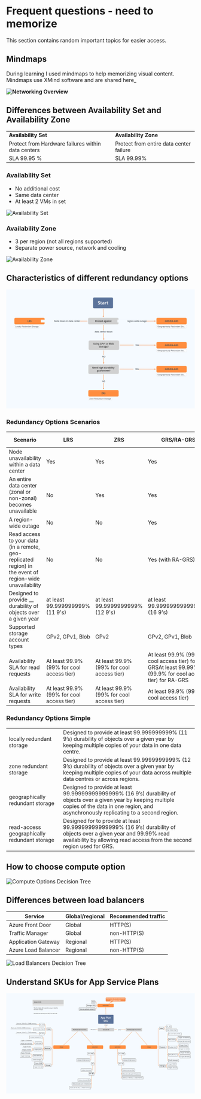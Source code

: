 # Frequent questions - need to memorize

This section contains random important topics for easier access.

## Mindmaps

During learning I used mindmaps to help memorizing visual content. Mindmaps use XMind software and are shared here_

**![Networking Overview](https://www.xmind.net/m/UkvfGf/)**

## Differences between Availability Set and Availability Zone

|||
|--- |--- |
|**Availability Set**|**Availability Zone**|
|Protect from Hardware failures within data centers|Protect from entire data center failure|
|SLA 99.95 %|SLA 99.99%|

### Availability Set

- No additional cost
- Same data center
- At least 2 VMs in set

![Availability Set](https://cdn.shortpixel.ai/client/q_glossy,ret_img,w_690/https://cloudopszone.com/wp-content/uploads/2018/08/AvailabilitySet.png)

### Availability Zone

- 3 per region (not all regions supported)
- Separate power source, network and cooling

![Availability Zone](https://cdn.shortpixel.ai/client/q_glossy,ret_img,w_690/https://cloudopszone.com/wp-content/uploads/2018/08/AvailabilityZone.png)

## Characteristics of different redundancy options

![Redundancy Options](https://github.com/Piotr1215/azure-architect-exams-resources/blob/master/RedundancyOptionsDiagram.png?raw=true)

### Redundancy Options Scenarios

|Scenario|LRS|ZRS|GRS/RA-GRS|GZRS/RA-GZRS (preview)|
|--- |--- |--- |--- |--- |
|Node unavailability within a data center|Yes|Yes|Yes|Yes|
|An entire data center (zonal or non-zonal) becomes unavailable|No|Yes|Yes|Yes|
|A region-wide outage|No|No|Yes|Yes|
|Read access to your data (in a remote, geo-replicated region) in the event of region-wide unavailability|No|No|Yes (with RA-GRS)|Yes (with RA-GZRS)|
|Designed to provide __ durability of objects over a given year|at least 99.999999999% (11 9's)|at least 99.9999999999% (12 9's)|at least 99.99999999999999% (16 9's)|at least 99.99999999999999% (16 9's)|
|Supported storage account types|GPv2, GPv1, Blob|GPv2|GPv2, GPv1, Blob|GPv2|
|Availability SLA for read requests|At least 99.9% (99% for cool access tier)|At least 99.9% (99% for cool access tier)|At least 99.9% (99% for cool access tier) for GRSAt least 99.99% (99.9% for cool access tier) for RA-GRS|At least 99.9% (99% for cool access tier) for GZRSAt least 99.99% (99.9% for cool access tier) for RA-GZRS|
|Availability SLA for write requests|At least 99.9% (99% for cool access tier)|At least 99.9% (99% for cool access tier)|At least 99.9% (99% for cool access tier)|At least 99.9% (99% for cool access tier)|

### Redundancy Options Simple

|||
|--- |--- |
|locally redundant storage|Designed to provide at least 99.999999999% (11 9’s) durability of objects over a given year by keeping multiple copies of your data in one data centre.|
|zone redundant storage|Designed to provide at least 99.9999999999% (12 9’s) durability of objects over a given year by keeping multiple copies of your data across multiple data centres or across regions.|
|geographically redundant storage|Designed to provide at least 99.99999999999999% (16 9’s) durability of objects over a given year by keeping multiple copies of the data in one region, and asynchronously replicating to a second region.|
|read-access geographically redundant storage|Designed for to provide at least 99.99999999999999% (16 9’s) durability of objects over a given year and 99.99% read availability by allowing read access from the second region used for GRS.|

## How to choose compute option

![Compute Options Decision Tree](https://docs.microsoft.com/en-us/azure/architecture/guide/images/compute-decision-tree.svg)

## Differences between load balancers

|Service|Global/regional|Recommended traffic|
|--- |--- |--- |
|Azure Front Door|Global|HTTP(S)|
|Traffic Manager|Global|non-HTTP(S)|
|Application Gateway|Regional|HTTP(S)|
|Azure Load Balancer|Regional|non-HTTP(S)|

![Load Balancers Decision Tree](https://docs.microsoft.com/en-us/azure/architecture/guide/technology-choices/images/load-balancing-decision-tree.png)

## Understand SKUs for App Service Plans

![App Service Plans SKUs](https://github.com/Piotr1215/azure-architect-exams-resources/blob/master/App-Plan-SKU.png?raw=true)
